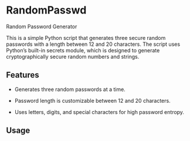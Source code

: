  # RandomPasswd
Random Password Generator

This is a simple Python script that generates three secure random passwords with a length between 12 and 20 characters. The script uses Python’s built-in secrets module, which is designed to generate cryptographically secure random numbers and strings.

## Features
+ Generates three random passwords at a time.

+ Password length is customizable between 12 and 20 characters.

+ Uses letters, digits, and special characters for high password entropy.

## Usage

```python3 
